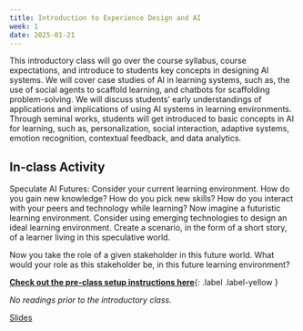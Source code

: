```yaml
---
title: Introduction to Experience Design and AI 
week: 1
date: 2025-01-21
---
```


This introductory class will go over the course syllabus, course expectations, and introduce to students key concepts in designing AI systems. We will cover case studies of AI in learning systems, such as, the use of social agents to scaffold learning, and chatbots for scaffolding problem-solving. We will discuss students’ early understandings of applications and implications of using AI systems in learning environments. Through seminal works, students will get introduced to basic concepts in AI for learning, such as, personalization, social interaction, adaptive systems, emotion recognition, contextual feedback, and data analytics. 


## In-class Activity
Speculate AI Futures: Consider your current learning environment. How do you gain new knowledge? How do you pick new skills? How do you interact with your peers and technology while learning? Now imagine a futuristic learning environment. Consider using emerging technologies to design an ideal learning environment. Create a scenario, in the form of a short story, of a learner living in this speculative world. 

Now you take the role of a given stakeholder in this future world. What would your role as this stakeholder be, in this future learning environment? 

**[Check out the pre-class setup instructions here](/#pre-class-to-do)**{: .label .label-yellow }

*No readings prior to the introductory class.*

[Slides](https://docs.google.com/presentation/d/1DFDuZwZhlsn9SFgo6Tmei7Q4YxeZtqfStXUv-E7pxOA/edit?usp=sharing)


<!-- 1. Create a [new repository based on Just the Class](https://github.com/kevinlin1/just-the-class/generate).
1. Configure a [publishing source for GitHub Pages](https://help.github.com/en/articles/configuring-a-publishing-source-for-github-pages). Your course website is now live!
1. Update `_config.yml` with your course information.
1. Edit and create `.md` [Markdown files](https://guides.github.com/features/mastering-markdown/) to add your content.
 -->